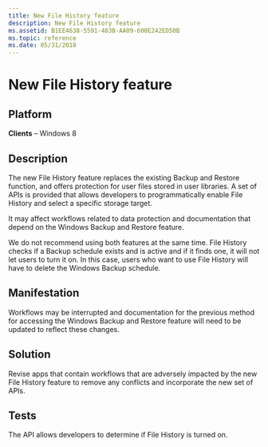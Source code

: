 ```yaml
---
title: New File History feature
description: New File History feature
ms.assetid: B1EE4638-5591-483B-AA09-600E242ED50B
ms.topic: reference
ms.date: 05/31/2018
---
```


# New File History feature

## Platform

**Clients** – Windows 8 


## Description

The new File History feature replaces the existing Backup and Restore function, and offers protection for user files stored in user libraries. A set of APIs is provided that allows developers to programmatically enable File History and select a specific storage target.

It may affect workflows related to data protection and documentation that depend on the Windows Backup and Restore feature.

We do not recommend using both features at the same time. File History checks if a Backup schedule exists and is active and if it finds one, it will not let users to turn it on. In this case, users who want to use File History will have to delete the Windows Backup schedule.

## Manifestation

Workflows may be interrupted and documentation for the previous method for accessing the Windows Backup and Restore feature will need to be updated to reflect these changes.

## Solution

Revise apps that contain workflows that are adversely impacted by the new File History feature to remove any conflicts and incorporate the new set of APIs.

## Tests

The API allows developers to determine if File History is turned on.

 

 




